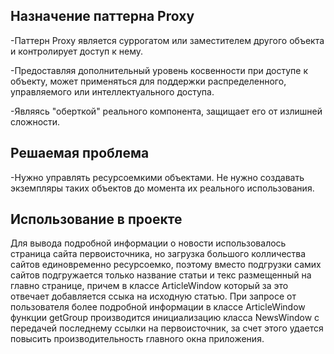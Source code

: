## Назначение паттерна Proxy
-Паттерн Proxy является суррогатом или замеcтителем другого объекта и контролирует доступ к нему.

-Предоставляя дополнительный уровень косвенности при доступе к объекту, может применяться для поддержки распределенного, управляемого или интеллектуального доступа.

-Являясь "оберткой" реального компонента, защищает его от излишней сложности.
## Решаемая проблема
-Нужно управлять ресурсоемкими объектами. Не нужно создавать экземпляры таких объектов до момента их реального использования.
## Использование в проекте
Для вывода подробной информации о новости использовалось страница сайта первоисточника, но загрузка большого колличества сайтов единовременно ресурсоемко, 
поэтому вместо подгрузки самих сайтов подгружается только название статьи и текс размещенный на главно странице, причем в классе ArticleWindow который за это отвечает добавляется ссыка
на исходную статью. При запросе от пользователя более подробной информации в классе ArticleWindow функции getGroup производится инициализацию класса NewsWindow
с передачей последнему ссылки на первоисточник, за счет этого удается повысить производительность главного окна приложения.
